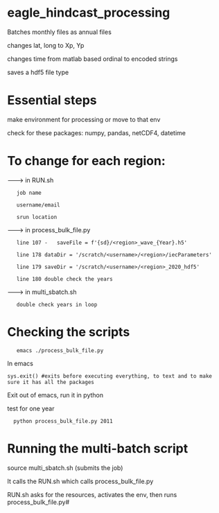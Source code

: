 # eagle_hindcast_processing
Batches monthly files as annual files

changes lat, long to Xp, Yp

changes time from matlab based ordinal to encoded strings

saves a hdf5 file type

# Essential steps
make environment for processing or move to that env 

check for these packages: numpy, pandas, netCDF4, datetime

# To change for each region:

  ---> in RUN.sh
  
       job name
       
       username/email
       
       srun location
       
  ---> in process_bulk_file.py
  
       line 107 - 	saveFile = f'{sd}/<region>_wave_{Year}.h5'	   
       
       line 178 dataDir = '/scratch/<username>/<region>/iecParameters'
       
       line 179 saveDir = '/scratch/<username>/<region>_2020_hdf5'
    
       line 180 double check the years
       
  ---> in multi_sbatch.sh
  
       double check years in loop

# Checking the scripts

       emacs ./process_bulk_file.py
       
 In emacs
 
    sys.exit() #exits before executing everything, to text and to make sure it has all the packages  
    
 Exit out of emacs, run it in python
 
 test for one year
 
      python process_bulk_file.py 2011

# Running the multi-batch script

 source multi_sbatch.sh (submits the job)
 
 It calls the RUN.sh which calls process_bulk_file.py
 
 RUN.sh asks for the resources, activates the env, then runs process_bulk_file.py#
